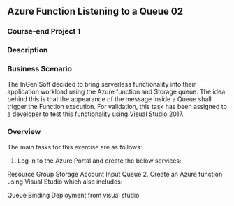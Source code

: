 ## Azure Function Listening to a Queue 02
### Course-end Project 1

### Description

### Business Scenario 

The InGen Soft decided to bring serverless functionality into their application workload using the Azure function and Storage queue. The idea behind this is that the appearance of the message inside a Queue shall trigger the Function execution. For validation, this task has been assigned to a developer to test this functionality using Visual Studio 2017.
 

### Overview 

The main tasks for this exercise are as follows:
1. Log in to the Azure Portal and create the below services:

Resource Group
Storage Account
Input Queue
2. Create an Azure function using Visual Studio which also includes:

Queue Binding
Deployment from visual studio